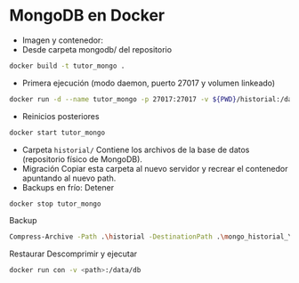# MongoDB en Docker
- Imagen y contenedor:
- Desde carpeta mongodb/ del repositorio

```bash
docker build -t tutor_mongo .
```
- Primera ejecución (modo daemon, puerto 27017 y volumen linkeado)
```bash
docker run -d --name tutor_mongo -p 27017:27017 -v ${PWD}/historial:/data/db tutor_mongo
```
- Reinicios posteriores
```bash
docker start tutor_mongo
```
- Carpeta `historial/` 
Contiene los archivos de la base de datos (repositorio físico de MongoDB).
- Migración
Copiar esta carpeta al nuevo servidor y recrear el contenedor apuntando al nuevo path.
- Backups en frío:
Detener
```bash
docker stop tutor_mongo
```
Backup
```bash
Compress-Archive -Path .\historial -DestinationPath .\mongo_historial_YYYYMMDD.zip
```
Restaurar
Descomprimir y ejecutar 
```bash
docker run con -v <path>:/data/db
```

